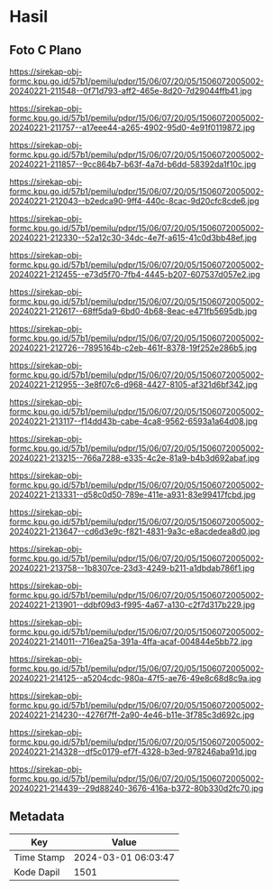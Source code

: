 # Hasil

## Foto C Plano

https://sirekap-obj-formc.kpu.go.id/57b1/pemilu/pdpr/15/06/07/20/05/1506072005002-20240221-211548--0f71d793-aff2-465e-8d20-7d29044ffb41.jpg

https://sirekap-obj-formc.kpu.go.id/57b1/pemilu/pdpr/15/06/07/20/05/1506072005002-20240221-211757--a17eee44-a265-4902-95d0-4e91f0119872.jpg

https://sirekap-obj-formc.kpu.go.id/57b1/pemilu/pdpr/15/06/07/20/05/1506072005002-20240221-211857--9cc864b7-b63f-4a7d-b6dd-58392da1f10c.jpg

https://sirekap-obj-formc.kpu.go.id/57b1/pemilu/pdpr/15/06/07/20/05/1506072005002-20240221-212043--b2edca90-9ff4-440c-8cac-9d20cfc8cde6.jpg

https://sirekap-obj-formc.kpu.go.id/57b1/pemilu/pdpr/15/06/07/20/05/1506072005002-20240221-212330--52a12c30-34dc-4e7f-a615-41c0d3bb48ef.jpg

https://sirekap-obj-formc.kpu.go.id/57b1/pemilu/pdpr/15/06/07/20/05/1506072005002-20240221-212455--e73d5f70-7fb4-4445-b207-607537d057e2.jpg

https://sirekap-obj-formc.kpu.go.id/57b1/pemilu/pdpr/15/06/07/20/05/1506072005002-20240221-212617--68ff5da9-6bd0-4b68-8eac-e471fb5695db.jpg

https://sirekap-obj-formc.kpu.go.id/57b1/pemilu/pdpr/15/06/07/20/05/1506072005002-20240221-212726--7895164b-c2eb-461f-8378-19f252e286b5.jpg

https://sirekap-obj-formc.kpu.go.id/57b1/pemilu/pdpr/15/06/07/20/05/1506072005002-20240221-212955--3e8f07c6-d968-4427-8105-af321d6bf342.jpg

https://sirekap-obj-formc.kpu.go.id/57b1/pemilu/pdpr/15/06/07/20/05/1506072005002-20240221-213117--f14dd43b-cabe-4ca8-9562-6593a1a64d08.jpg

https://sirekap-obj-formc.kpu.go.id/57b1/pemilu/pdpr/15/06/07/20/05/1506072005002-20240221-213215--766a7288-e335-4c2e-81a9-b4b3d692abaf.jpg

https://sirekap-obj-formc.kpu.go.id/57b1/pemilu/pdpr/15/06/07/20/05/1506072005002-20240221-213331--d58c0d50-789e-411e-a931-83e99417fcbd.jpg

https://sirekap-obj-formc.kpu.go.id/57b1/pemilu/pdpr/15/06/07/20/05/1506072005002-20240221-213647--cd6d3e9c-f821-4831-9a3c-e8acdedea8d0.jpg

https://sirekap-obj-formc.kpu.go.id/57b1/pemilu/pdpr/15/06/07/20/05/1506072005002-20240221-213758--1b8307ce-23d3-4249-b211-a1dbdab786f1.jpg

https://sirekap-obj-formc.kpu.go.id/57b1/pemilu/pdpr/15/06/07/20/05/1506072005002-20240221-213901--ddbf09d3-f995-4a67-a130-c2f7d317b229.jpg

https://sirekap-obj-formc.kpu.go.id/57b1/pemilu/pdpr/15/06/07/20/05/1506072005002-20240221-214011--716ea25a-391a-4ffa-acaf-004844e5bb72.jpg

https://sirekap-obj-formc.kpu.go.id/57b1/pemilu/pdpr/15/06/07/20/05/1506072005002-20240221-214125--a5204cdc-980a-47f5-ae76-49e8c68d8c9a.jpg

https://sirekap-obj-formc.kpu.go.id/57b1/pemilu/pdpr/15/06/07/20/05/1506072005002-20240221-214230--4276f7ff-2a90-4e46-b11e-3f785c3d692c.jpg

https://sirekap-obj-formc.kpu.go.id/57b1/pemilu/pdpr/15/06/07/20/05/1506072005002-20240221-214328--df5c0179-ef7f-4328-b3ed-978246aba91d.jpg

https://sirekap-obj-formc.kpu.go.id/57b1/pemilu/pdpr/15/06/07/20/05/1506072005002-20240221-214439--29d88240-3676-416a-b372-80b330d2fc70.jpg


## Metadata

| Key        | Value               |
| ---------- | ------------------- |
| Time Stamp | 2024-03-01 06:03:47 |
| Kode Dapil | 1501                |




